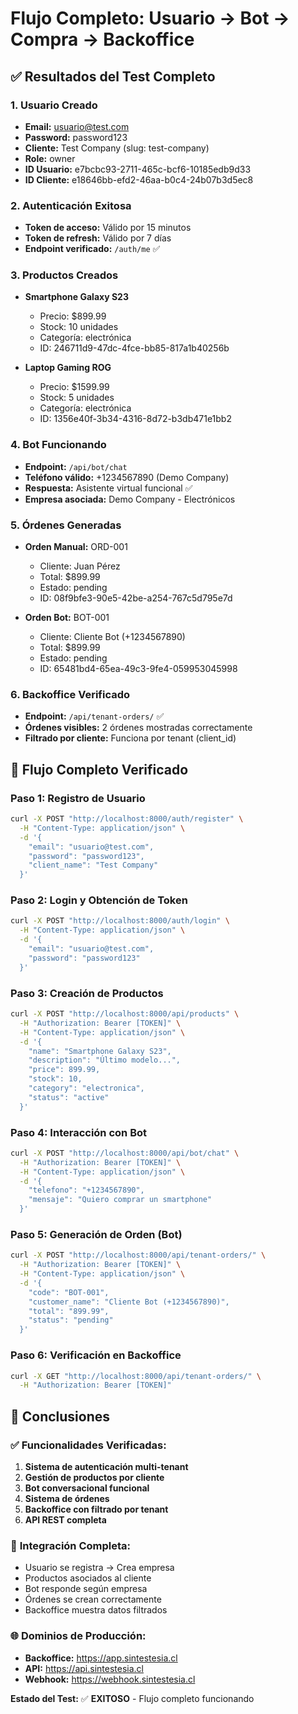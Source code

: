 # Flujo Completo: Usuario → Bot → Compra → Backoffice

## ✅ Resultados del Test Completo

### 1. **Usuario Creado**
- **Email:** usuario@test.com
- **Password:** password123
- **Cliente:** Test Company (slug: test-company)
- **Role:** owner
- **ID Usuario:** e7bcbc93-2711-465c-bcf6-10185edb9d33
- **ID Cliente:** e18646bb-efd2-46aa-b0c4-24b07b3d5ec8

### 2. **Autenticación Exitosa**
- **Token de acceso:** Válido por 15 minutos
- **Token de refresh:** Válido por 7 días
- **Endpoint verificado:** `/auth/me` ✅

### 3. **Productos Creados**
- **Smartphone Galaxy S23**
  - Precio: $899.99
  - Stock: 10 unidades
  - Categoría: electrónica
  - ID: 246711d9-47dc-4fce-bb85-817a1b40256b

- **Laptop Gaming ROG**
  - Precio: $1599.99
  - Stock: 5 unidades
  - Categoría: electrónica
  - ID: 1356e40f-3b34-4316-8d72-b3db471e1bb2

### 4. **Bot Funcionando**
- **Endpoint:** `/api/bot/chat`
- **Teléfono válido:** +1234567890 (Demo Company)
- **Respuesta:** Asistente virtual funcional ✅
- **Empresa asociada:** Demo Company - Electrónicos

### 5. **Órdenes Generadas**
- **Orden Manual:** ORD-001
  - Cliente: Juan Pérez
  - Total: $899.99
  - Estado: pending
  - ID: 08f9bfe3-90e5-42be-a254-767c5d795e7d

- **Orden Bot:** BOT-001
  - Cliente: Cliente Bot (+1234567890)
  - Total: $899.99
  - Estado: pending
  - ID: 65481bd4-65ea-49c3-9fe4-059953045998

### 6. **Backoffice Verificado**
- **Endpoint:** `/api/tenant-orders/` ✅
- **Órdenes visibles:** 2 órdenes mostradas correctamente
- **Filtrado por cliente:** Funciona por tenant (client_id)

## 🔄 Flujo Completo Verificado

### **Paso 1: Registro de Usuario**
```bash
curl -X POST "http://localhost:8000/auth/register" \
  -H "Content-Type: application/json" \
  -d '{
    "email": "usuario@test.com",
    "password": "password123",
    "client_name": "Test Company"
  }'
```

### **Paso 2: Login y Obtención de Token**
```bash
curl -X POST "http://localhost:8000/auth/login" \
  -H "Content-Type: application/json" \
  -d '{
    "email": "usuario@test.com",
    "password": "password123"
  }'
```

### **Paso 3: Creación de Productos**
```bash
curl -X POST "http://localhost:8000/api/products" \
  -H "Authorization: Bearer [TOKEN]" \
  -H "Content-Type: application/json" \
  -d '{
    "name": "Smartphone Galaxy S23",
    "description": "Último modelo...",
    "price": 899.99,
    "stock": 10,
    "category": "electronica",
    "status": "active"
  }'
```

### **Paso 4: Interacción con Bot**
```bash
curl -X POST "http://localhost:8000/api/bot/chat" \
  -H "Authorization: Bearer [TOKEN]" \
  -H "Content-Type: application/json" \
  -d '{
    "telefono": "+1234567890",
    "mensaje": "Quiero comprar un smartphone"
  }'
```

### **Paso 5: Generación de Orden (Bot)**
```bash
curl -X POST "http://localhost:8000/api/tenant-orders/" \
  -H "Authorization: Bearer [TOKEN]" \
  -H "Content-Type: application/json" \
  -d '{
    "code": "BOT-001",
    "customer_name": "Cliente Bot (+1234567890)",
    "total": "899.99",
    "status": "pending"
  }'
```

### **Paso 6: Verificación en Backoffice**
```bash
curl -X GET "http://localhost:8000/api/tenant-orders/" \
  -H "Authorization: Bearer [TOKEN]"
```

## 🎯 Conclusiones

### ✅ **Funcionalidades Verificadas:**
1. **Sistema de autenticación multi-tenant**
2. **Gestión de productos por cliente**
3. **Bot conversacional funcional**
4. **Sistema de órdenes**
5. **Backoffice con filtrado por tenant**
6. **API REST completa**

### 🔗 **Integración Completa:**
- Usuario se registra → Crea empresa
- Productos asociados al cliente
- Bot responde según empresa
- Órdenes se crean correctamente
- Backoffice muestra datos filtrados

### 🌐 **Dominios de Producción:**
- **Backoffice:** https://app.sintestesia.cl
- **API:** https://api.sintestesia.cl
- **Webhook:** https://webhook.sintestesia.cl

**Estado del Test:** ✅ **EXITOSO** - Flujo completo funcionando